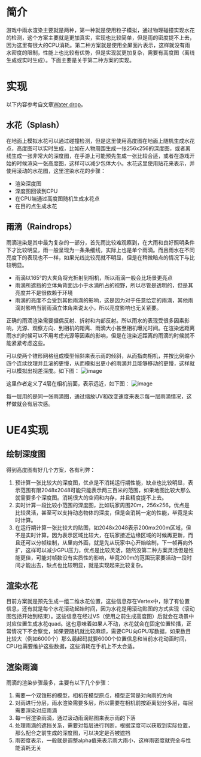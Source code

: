 # 简介
游戏中雨水渲染主要就是两种，第一种就是使用粒子模拟，通过物理碰撞实现水花的检测，这个方案主要就是更加真实，实现也比较简单，但是雨的密度提不上去，因为这里有很大的CPU消耗。第二种方案就是使用全屏面片表示，这样就没有雨水密度的限制，性能上也比较有优势，但是实现就更加复杂，需要有高度图（离线生成或实时生成）。下面主要是关于第二种方案的实现。

# 实现
以下内容参考自文章[Water drop](https://seblagarde.wordpress.com/2012/12/27/water-drop-2a-dynamic-rain-and-its-effects/)。
## 水花（Splash）
在地面上模拟水花可以通过碰撞检测，但是这里使用高度图在地面上随机生成水花点，高度图可以实时生成，比如在人物周围生成一张256x256的深度图，或者离线生成一张非常大的深度图，在手游上可能预先生成一张比较合适，或者在游戏开始的时候渲染一张高度图，这样可以减少包体大小。水花这里使用贴花来表示，并使用滚动的水花图，这里渲染水花的步骤：
 * 渲染深度图
 * 深度图回读到CPU
 * 在CPU端通过高度图随机生成水花点
 * 在目的点生成水花

## 雨滴（Raindrops）
雨滴渲染是其中最为复杂的一部分，首先雨比较难观察到，在大雨和良好照明条件下才比较明显，雨一般呈现为一条条细线，实际上也是单个雨滴。而且雨水在不同亮度下的表现也不一样，如果光线比较亮就不明显，但是在稍微暗点的情况下与比较明显。
 * 雨滴以165°的大夹角将光折射到相机，所以雨滴一般会比场景更亮点
 * 雨滴所遮挡的立体角背面远小于水滴所占的视野，所以尽管是透明的，但是其亮度并不是很依赖于环境
 * 雨滴的亮度不会受到其他雨滴的影响，这是因为对于任意给定的雨滴，其他雨滴对影响当前雨滴立体角来说太小，所以亮度影响也无关紧要。

正确的雨滴渲染需要据偶反射、折射和内部反射。所以雨水的表现受很多因素影响，光源、观察方向、到相机的距离、雨滴大小甚至相机曝光时间。在渲染远距离雨水的时候可以不用考虑光源等因素的影响，但是在渲染近距离的雨滴的时候就不能紧紧考虑这些。

可以使两个锥形网格组成模型倾斜来表示雨的倾斜，从而指向相机，并按比例缩小四个连续纹理并且滚的更慢，从而模拟出更小的雨滴并且能够移动的更慢，这样就可以模拟出视差深度。如下图：
![image]()

这里作者定义了4层在相机前面，表示远近，如下图：
![image]()

每一层用的是同一张雨滴图，通过缩放UV和改变速度来表示每一层雨滴情况，这样做就会有层次感。


# UE4实现
## 绘制深度图
得到高度图有好几个方案，各有利弊：
1. 预计算一张比较大的深度图，优点是不消耗运行期性能，缺点也比较明显，表示范围有限2048x2048可能只能表示两三百米的范围，如果地图比较大那么就需要多个深度图。消耗很大的空间和内存，并且精度提不上去。
2. 实时计算一段比较小范围的深度图，比如玩家周围20m，256x256，优点是比较灵活，甚至可以支持动态物体的深度，但是会消耗一定的性能，毕竟是实时计算。
3. 在运行期计算一张比较大的贴图，如2048x2048表示200mx200m区域，但不是实时计算，因为表示区域比较大，在玩家接近边缘区域的时候再更新，而且还可以分帧绘制，从里向外画，就是先从玩家中心开始绘制，下一帧再向外扩，这样可以减少GPU压力，优点是比较灵活，随然没第二种方案灵活但是性能更佳，可能对帧数没有实质性的影响，毕竟200m的范围玩家要活动一段时间才能出去，缺点也比较明显，就是实现起来比较复杂。

## 渲染水花
目前方案就是预先生成一组二维水花位置，这些信息存在Vertex中，除了有位置信息，还有就是每个水花滚动起始时间，因为水花是用滚动贴图的方式实现（滚动图包括开始到结束）。这些信息在经过VS（使用之前生成高度图）后就会在场景中对应位置生成水花quad。这也意味着如果人不动，水花就会在固定位置轮播，正常情况下不会察觉，如果要随机就比较麻烦，需要CPU向GPU写数据，如果数目比较大（例如6000个）那么最起码就要6000个位置信息和当前水花动画时间，CPU也需要维护这些数据，这些消耗在手机上不太合适。


## 渲染雨滴
雨滴的渲染步骤最多，主要有以下几个步骤：
1. 需要一个双锥形的模型，相机在模型原点，模型正常是对向雨的方向
2. 对雨进行分层，雨水渲染需要多层，所以需要在相机前按距离划分多层，每层需要渲染对应雨滴
3. 每一层渲染雨滴，通过滚动雨滴贴图来表示雨的下落
4. 处理雨滴的遮挡关系，需要对每层进行判断，根据深度可以获取到实际位置，那么配合之前生成的深度图，可以决定是否被遮挡
5. 雨密度表示，一般就是调整alpha值来表示雨大雨小，这样雨密度就完全与性能消耗无关